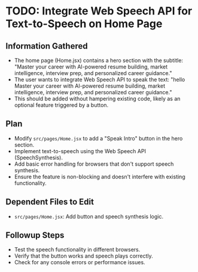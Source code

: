 # TODO: Integrate Web Speech API for Text-to-Speech on Home Page

## Information Gathered
- The home page (Home.jsx) contains a hero section with the subtitle: "Master your career with AI-powered resume building, market intelligence, interview prep, and personalized career guidance."
- The user wants to integrate Web Speech API to speak the text: "hello Master your career with AI-powered resume building, market intelligence, interview prep, and personalized career guidance."
- This should be added without hampering existing code, likely as an optional feature triggered by a button.

## Plan
- Modify `src/pages/Home.jsx` to add a "Speak Intro" button in the hero section.
- Implement text-to-speech using the Web Speech API (SpeechSynthesis).
- Add basic error handling for browsers that don't support speech synthesis.
- Ensure the feature is non-blocking and doesn't interfere with existing functionality.

## Dependent Files to Edit
- `src/pages/Home.jsx`: Add button and speech synthesis logic.

## Followup Steps
- Test the speech functionality in different browsers.
- Verify that the button works and speech plays correctly.
- Check for any console errors or performance issues.
